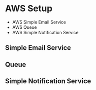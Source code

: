 # AWS Setup

* AWS Simple Email Service
* AWS Queue
* AWS Simple Notification Service

## Simple Email Service

## Queue

## Simple Notification Service
